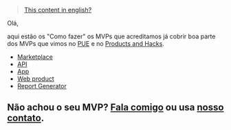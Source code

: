 > [This content in english?](./)

Olá,

aqui estão os "Como fazer" os MVPs que acreditamos já cobrir boa parte dos MVPs que vimos no [PUE](https://pue.universidadeagora.com/?ref=mvp.without.dev) e no [Products and Hacks](https://productsandhacks.com/?ref=mvp.without.dev). 

  * [Marketplace](./pt-br/marketplace)
  * [API](./pt-br/api)
  * [App](./pt-br/app)
  * [Web product](./pt-br/web-product)
  * [Report Generator](./pt-br/report-generator)
  
  
## Não achou o seu MVP? [Fala comigo](https://twitter.com/efremfilho) ou usa [nosso contato](https://without.dev/#contact).
